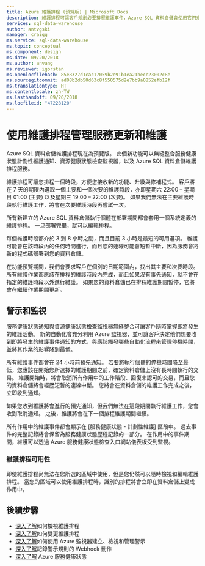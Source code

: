 ```yaml
---
title: Azure 維護排程 (預覽版) | Microsoft Docs
description: 維護排程可讓客戶規劃必要排程維護事件，Azure SQL 資料倉儲會使用它們來推出新功能、升級與修補程式。
services: sql-data-warehouse
author: antvgski
manager: craigg
ms.service: sql-data-warehouse
ms.topic: conceptual
ms.component: design
ms.date: 09/20/2018
ms.author: anvang
ms.reviewer: igorstan
ms.openlocfilehash: 85e8327d1cac17059b2e91b1ea21becc23002c8e
ms.sourcegitcommit: ad08b2db50d63c8f550575d2e7bb9a0852efb12f
ms.translationtype: HT
ms.contentlocale: zh-TW
ms.lasthandoff: 09/26/2018
ms.locfileid: "47228120"
---
```

# <a name="using-maintenance-schedules-to-manage-service-updates-and-maintenance"></a>使用維護排程管理服務更新和維護

Azure SQL 資料倉儲維護排程現在為預覽版。 此個新功能可以無縫整合服務健康狀態計劃性維護通知、資源健康狀態檢查監視器，以及 Azure SQL 資料倉儲維護排程服務。

維護排程可讓您排程一個時段，方便您接收新的功能、升級與修補程式。 客戶將在 7 天的期限內選取一個主要和一個次要的維護時段，亦即星期六 22:00 – 星期日 01:00 (主要) 以及星期三 19:00 – 22:00 (次要)。 如果我們無法在主要維護時段執行維護工作，將會在次要維護時段再嘗試一次。

所有新建立的 Azure SQL 資料倉儲執行個體在部署期間都會套用一個系統定義的維護排程。 一旦部署完畢，就可以編輯排程。

每個維護時段都介於 3 到 8 小時之間，而且目前 3 小時是最短的可用選項。 維護可能會在該時段內的任何時間進行，而且您的連線可能會短暫中斷，因為服務會將新的程式碼部署到您的資料倉儲。 

在功能預覽期間，我們會要求客戶在個別的日期範圍內，找出其主要和次要時段。   
所有維護作業都應該在排程的維護時段內完成，而且如果沒有事先通知，就不會在指定的維護時段以外進行維護。 如果您的資料倉儲已在排程維護期間暫停，它將會在繼續作業期間更新。  


## <a name="alerts-and-monitoring"></a>警示和監視

服務健康狀態通知與資源健康狀態檢查監視器無縫整合可讓客戶隨時掌握即將發生的維護活動。 新的自動化會充分利用 Azure 監視器，並可讓客戶決定他們想要收到即將發生的維護事件通知的方式，與應該觸發哪些自動化流程來管理停機時間，並將其作業的影響降到最低。

所有維護事件都會在 24 小時前預先通知。 若要將執行個體的停機時間降至最低，您應該在開始您所選擇的維護期間之前，確定資料倉儲上沒有長時間執行的交易。 維護開始時，將會取消所有作用中的工作階段、回復未認可的交易，而且您的資料倉儲將會經歷短暫的連線中斷。 您將會在資料倉儲的維護工作完成之後，立即收到通知。 

如果您收到維護將會進行的預先通知，但我們無法在這段期間執行維護工作，您會收到取消通知。 之後，維護將會在下一個排程維護期間繼續。
 
所有作用中的維護事件都會顯示在 [服務健康狀態 - 計劃性維護] 區段中。 過去事件的完整記錄將會保留為服務健康狀態歷程記錄的一部分。 在作用中的事件期間，維護可以透過 Azure 服務健康狀態檢查入口網站儀表板受到監視。

### <a name="maintenance-schedule-availability"></a>維護排程可用性

即使維護排程尚無法在您所選的區域中使用，但是您仍然可以隨時檢視和編輯維護排程。 當您的區域可以使用維護排程時，識別的排程將會立即在資料倉儲上變成作用中。


## <a name="next-steps"></a>後續步驟

- [深入了解](viewing-maintenance-schedule.md)如何檢視維護排程 
- [深入了解](changing-maintenance-schedule.md)如何變更維護排程
- [深入了解](https://docs.microsoft.com/azure/monitoring-and-diagnostics/monitor-alerts-unified-usage)如何使用 Azure 監視器建立、檢視和管理警示
- [深入了解](https://docs.microsoft.com/azure/monitoring-and-diagnostics/monitor-alerts-unified-log-webhook)記錄警示規則的 Webhook 動作
- [深入了解](https://docs.microsoft.com/azure/service-health/service-health-overview) Azure 服務健康狀態







